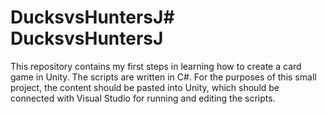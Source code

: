 # DucksvsHuntersJ# DucksvsHuntersJ
This repository contains my first steps in learning how to create a card game in Unity.
The scripts are written in C#. 
For the purposes of this small project, the content should be pasted into Unity, which should be connected with Visual Studio for running and editing the scripts.
